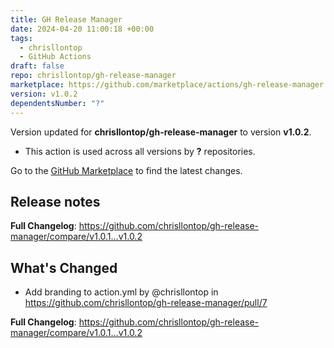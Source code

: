 ```yaml
---
title: GH Release Manager
date: 2024-04-20 11:00:18 +00:00
tags:
  - chrisllontop
  - GitHub Actions
draft: false
repo: chrisllontop/gh-release-manager
marketplace: https://github.com/marketplace/actions/gh-release-manager
version: v1.0.2
dependentsNumber: "?"
---
```



Version updated for **chrisllontop/gh-release-manager** to version **v1.0.2**.
- This action is used across all versions by **?** repositories.

Go to the [GitHub Marketplace](https://github.com/marketplace/actions/gh-release-manager) to find the latest changes.

## Release notes

**Full Changelog**: https://github.com/chrisllontop/gh-release-manager/compare/v1.0.1...v1.0.2

## What's Changed
* Add branding to action.yml by @chrisllontop in https://github.com/chrisllontop/gh-release-manager/pull/7


**Full Changelog**: https://github.com/chrisllontop/gh-release-manager/compare/v1.0.1...v1.0.2
